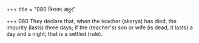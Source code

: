 +++
title = "080 त्रिरात्रम् आहुर्"

+++
080	They declare that, when the teacher (akarya) has died, the impurity (lasts) three days; if the (teacher's) son or wife (is dead, it lasts) a day and a night; that is a settled (rule).
